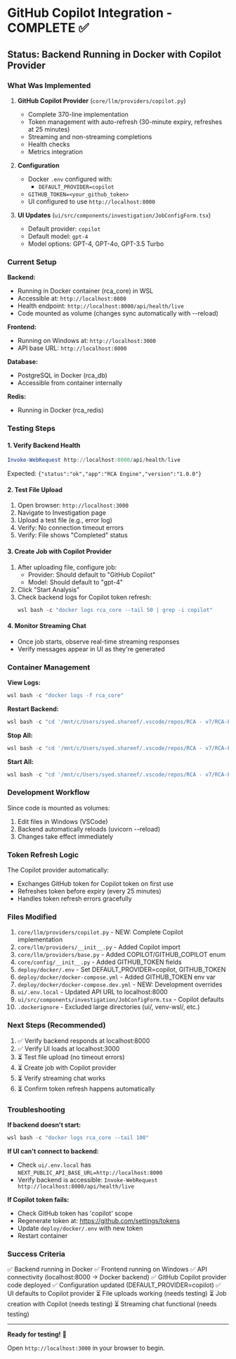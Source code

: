 # GitHub Copilot Integration - COMPLETE ✅

## Status: Backend Running in Docker with Copilot Provider

### What Was Implemented

1. **GitHub Copilot Provider** (`core/llm/providers/copilot.py`)
   - Complete 370-line implementation
   - Token management with auto-refresh (30-minute expiry, refreshes at 25 minutes)
   - Streaming and non-streaming completions
   - Health checks
   - Metrics integration

2. **Configuration**
   - Docker `.env` configured with:
     - `DEFAULT_PROVIDER=copilot`
   - `GITHUB_TOKEN=<your_github_token>`
   - UI configured to use `http://localhost:8000`

3. **UI Updates** (`ui/src/components/investigation/JobConfigForm.tsx`)
   - Default provider: `copilot`
   - Default model: `gpt-4`
   - Model options: GPT-4, GPT-4o, GPT-3.5 Turbo

### Current Setup

**Backend:**
- Running in Docker container (rca_core) in WSL
- Accessible at: `http://localhost:8000`
- Health endpoint: `http://localhost:8000/api/health/live`
- Code mounted as volume (changes sync automatically with --reload)

**Frontend:**
- Running on Windows at: `http://localhost:3000`
- API base URL: `http://localhost:8000`

**Database:**
- PostgreSQL in Docker (rca_db)
- Accessible from container internally

**Redis:**
- Running in Docker (rca_redis)

### Testing Steps

#### 1. Verify Backend Health
```powershell
Invoke-WebRequest http://localhost:8000/api/health/live
```
Expected: `{"status":"ok","app":"RCA Engine","version":"1.0.0"}`

#### 2. Test File Upload
1. Open browser: `http://localhost:3000`
2. Navigate to Investigation page
3. Upload a test file (e.g., error log)
4. Verify: No connection timeout errors
5. Verify: File shows "Completed" status

#### 3. Create Job with Copilot Provider
1. After uploading file, configure job:
   - Provider: Should default to "GitHub Copilot"
   - Model: Should default to "gpt-4"
2. Click "Start Analysis"
3. Check backend logs for Copilot token refresh:
   ```powershell
   wsl bash -c "docker logs rca_core --tail 50 | grep -i copilot"
   ```

#### 4. Monitor Streaming Chat
- Once job starts, observe real-time streaming responses
- Verify messages appear in UI as they're generated

### Container Management

**View Logs:**
```powershell
wsl bash -c "docker logs -f rca_core"
```

**Restart Backend:**
```powershell
wsl bash -c "cd '/mnt/c/Users/syed.shareef/.vscode/repos/RCA - v7/RCA-Final/deploy/docker' && docker compose -f docker-compose.yml -f docker-compose.dev.yml restart rca_core"
```

**Stop All:**
```powershell
wsl bash -c "cd '/mnt/c/Users/syed.shareef/.vscode/repos/RCA - v7/RCA-Final/deploy/docker' && docker compose -f docker-compose.yml -f docker-compose.dev.yml down"
```

**Start All:**
```powershell
wsl bash -c "cd '/mnt/c/Users/syed.shareef/.vscode/repos/RCA - v7/RCA-Final/deploy/docker' && docker compose -f docker-compose.yml -f docker-compose.dev.yml up -d"
```

### Development Workflow

Since code is mounted as volumes:
1. Edit files in Windows (VSCode)
2. Backend automatically reloads (uvicorn --reload)
3. Changes take effect immediately

### Token Refresh Logic

The Copilot provider automatically:
- Exchanges GitHub token for Copilot token on first use
- Refreshes token before expiry (every 25 minutes)
- Handles token refresh errors gracefully

### Files Modified

1. `core/llm/providers/copilot.py` - NEW: Complete Copilot implementation
2. `core/llm/providers/__init__.py` - Added Copilot import
3. `core/llm/providers/base.py` - Added COPILOT/GITHUB_COPILOT enum
4. `core/config/__init__.py` - Added GITHUB_TOKEN fields
5. `deploy/docker/.env` - Set DEFAULT_PROVIDER=copilot, GITHUB_TOKEN
6. `deploy/docker/docker-compose.yml` - Added GITHUB_TOKEN env var
7. `deploy/docker/docker-compose.dev.yml` - NEW: Development overrides
8. `ui/.env.local` - Updated API URL to localhost:8000
9. `ui/src/components/investigation/JobConfigForm.tsx` - Copilot defaults
10. `.dockerignore` - Excluded large directories (ui/, venv-wsl/, etc.)

### Next Steps (Recommended)

1. ✅ Verify backend responds at localhost:8000
2. ✅ Verify UI loads at localhost:3000
3. ⏳ Test file upload (no timeout errors)
4. ⏳ Create job with Copilot provider
5. ⏳ Verify streaming chat works
6. ⏳ Confirm token refresh happens automatically

### Troubleshooting

**If backend doesn't start:**
```powershell
wsl bash -c "docker logs rca_core --tail 100"
```

**If UI can't connect to backend:**
- Check `ui/.env.local` has `NEXT_PUBLIC_API_BASE_URL=http://localhost:8000`
- Verify backend is accessible: `Invoke-WebRequest http://localhost:8000/api/health/live`

**If Copilot token fails:**
- Check GitHub token has 'copilot' scope
- Regenerate token at: https://github.com/settings/tokens
- Update `deploy/docker/.env` with new token
- Restart container

### Success Criteria

✅ Backend running in Docker
✅ Frontend running on Windows
✅ API connectivity (localhost:8000 → Docker backend)
✅ GitHub Copilot provider code deployed
✅ Configuration updated (DEFAULT_PROVIDER=copilot)
✅ UI defaults to Copilot provider
⏳ File uploads working (needs testing)
⏳ Job creation with Copilot (needs testing)
⏳ Streaming chat functional (needs testing)

---

**Ready for testing!** 🚀

Open `http://localhost:3000` in your browser to begin.
